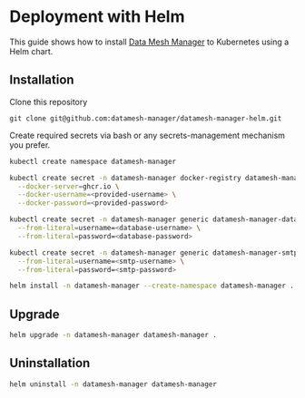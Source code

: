 # Deployment with Helm

This guide shows how to install [Data Mesh Manager](https://datamesh-manager.com/) to Kubernetes using a Helm chart.


## Installation

Clone this repository
```
git clone git@github.com:datamesh-manager/datamesh-manager-helm.git
```

Create required secrets via bash or any secrets-management mechanism you prefer.

```bash
kubectl create namespace datamesh-manager
```

```bash
kubectl create secret -n datamesh-manager docker-registry datamesh-manager-registry \
  --docker-server=ghcr.io \
  --docker-username=<provided-username> \
  --docker-password=<provided-password> 

kubectl create secret -n datamesh-manager generic datamesh-manager-database \
  --from-literal=username=<database-username> \
  --from-literal=password=<database-password>

kubectl create secret -n datamesh-manager generic datamesh-manager-smtp \
  --from-literal=username=<smtp-username> \
  --from-literal=password=<smtp-password>
```

```bash
helm install -n datamesh-manager --create-namespace datamesh-manager .
```

## Upgrade

```bash
helm upgrade -n datamesh-manager datamesh-manager .
```

## Uninstallation

```bash
helm uninstall -n datamesh-manager datamesh-manager
```
